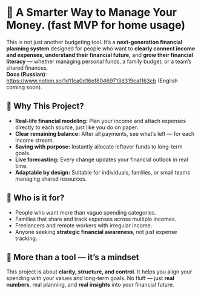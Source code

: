 # 💸 A Smarter Way to Manage Your Money. (fast MVP for home usage)
This is not just another budgeting tool. It’s a **next-generation financial planning system** designed for people who want to **clearly connect income and expenses, understand their financial future,** and **grow their financial literacy** — whether managing personal funds, a family budget, or a team’s shared finances.\
**Docs (Russian)**: https://www.notion.so/1d11ca0d16ef80469713d319ca1163cb (English coming soon).

## 🚀 Why This Project?
- **Real-life financial modeling:** Plan your income and attach expenses directly to each source, just like you do on paper.
- **Clear remaining balance:** After all payments, see what’s left — for each income stream.
- **Saving with purpose:** Instantly allocate leftover funds to long-term goals.
- **Live forecasting:** Every change updates your financial outlook in real time.
- **Adaptable by design:** Suitable for individuals, families, or small teams managing shared resources.

## 🧠 Who is it for?
- People who want more than vague spending categories.
- Families that share and track expenses across multiple incomes.
- Freelancers and remote workers with irregular income.
- Anyone seeking **strategic financial awareness**, not just expense tracking.

## 🌟 More than a tool — it’s a mindset
This project is about **clarity, structure, and control**.
It helps you align your spending with your values and long-term goals.
No fluff — just **real numbers**, real planning, and **real insights** into your financial future.


